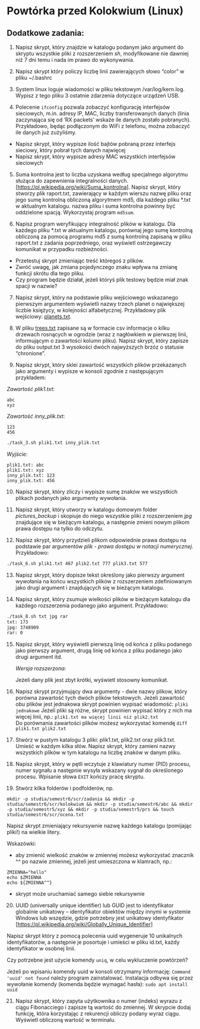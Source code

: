 # Powtórka przed Kolokwium (Linux)

## Dodatkowe zadania:

1. Napisz skrypt, który znajdzie w katalogu podanym jako argument do skryptu wszystkie pliki z rozszerzeniem *sh*, modyfikowane nie dawniej niż 7 dni temu i nada im prawo do wykonywania.

2. Napisz skrypt który policzy liczbę linii zawierających słowo “color” w pliku ~/.bashrc 

3. System linux loguje wiadomości w pliku tekstowym /var/log/kern.log. Wypisz z tego pliku 3 ostatnie zdarzenia dotyczące urządzeń USB.

4. Polecenie `ifconfig` pozwala zobaczyć konfigurację interfejsów sieciowych, m.in. adresy IP, MAC, liczby transferowanych danych (linia zaczynająca się od ‘RX packets’ wskaże ile danych zostało pobranych). Przykładowo, będąc podłączonym do WiFi z telefonu, można zobaczyć ile danych już zużyliśmy.
- Napisz skrypt, który wypisze ilość bajtów pobraną przez interfejs sieciowy, który pobrał tych danych najwięcej
- Napisz skrypt, który wypisze adresy MAC wszystkich interfejsów sieciowych

5. Suma kontrolna jest to liczba uzyskana według specjalnego algorytmu służąca do zapewnienia integralności danych. [https://pl.wikipedia.org/wiki/Suma_kontrolna]. 
Napisz skrypt, który stworzy plik raport.txt, zawierający w każdym wierszu nazwę pliku oraz jego sumę kontrolną obliczoną algorytmem md5, dla każdego pliku *.txt w aktualnym katalogu. nazwa pliku i suma kontrolna powinny być oddzielone spacją. 
Wykorzystaj program `md5sum`. 

6. Napisz program weryfikujący integralność plików w katalogu.
Dla każdego pliku *.txt w aktualnym katalogu, porównaj jego sumę kontrolną obliczoną za pomocą programu md5 z sumą kontrolną zapisaną w pliku raport.txt z zadania poprzedniego, oraz wyświetl ostrzegawczy komunikat w przypadku rozbieżności. 
- Przetestuj skrypt zmieniając treść któregoś z plików. 
- Zwróć uwagę, jak zmiana pojedynczego znaku wpływa na zmianę funkcji skrótu dla tego pliku.
- Czy program będzie działał, jeżeli któryś plik testowy będzie miał znak spacji w nazwie?


7. Napisz skrypt, który na podstawie pliku wejściowego wskazanego pierwszym argumentem wyświetli nazwy trzech planet o największej liczbie księżycy, w kolejności alfabetycznej. Przykładowy plik wejściowy: [planets.txt](_resources/planets.txt).

8. W pliku [trees.txt](_resources/trees.txt) zapisane są w formacie csv informacje o kilku drzewach rosnących w ogrodzie (wraz z nagłówkiem w pierwszej linii, informującym o zawartości kolumn pliku). Napisz skrypt, który zapisze do pliku output.txt 3 wysokości dwóch najwyższych brzóz o statusie “chronione”.

9. Napisz skrypt, który sklei zawartość wszystkich plików przekazanych jako argumenty i wypisze w konsoli zgodnie z następującym przykładem:

*Zawartość plik1.txt*:
```
abc
xyz
```

*Zawartość inny_plik.txt*:
```
123
456
```

```bash
./task_3.sh plik1.txt inny_plik.txt
```

*Wyjście*:
```
plik1.txt: abc
plik1.txt: xyz
inny_plik.txt: 123
inny_plik.txt: 456
```

10. Napisz skrypt, który zliczy i wypisze sumę znaków we wszystkich plikach podanych jako argumenty wywołania. 

11. Napisz skrypt, który utworzy w katalogu domowym folder *pictures_backup* i skopiuje do niego wszystkie pliki z rozszerzeniem *jpg* znajdujące się w bieżącym katalogu, a następnie zmieni nowym plikom prawa dostępu na tylko do odczytu.

12. Napisz skrypt, który przydzieli plikom odpowiednie prawa dostępu na podstawie par argumentów *plik* - *prawa dostępu w notacji numerycznej*. Przykładowo:

```bash
./task_6.sh plik1.txt 467 plik2.txt 777 plik3.txt 577
```

13. Napisz skrypt, który dopisze tekst określony jako pierwszy argument wywołania na końcu wszystkich plików z rozszerzeniem zdefiniowanym jako drugi argument i znajdujących się w bieżącym katalogu.

14. Napisz skrypt, który zsumuje wielkości plików w bieżącym katalogu dla każdego rozszerzenia podanego jako argument.
Przykładowo:

```bash
./task_8.sh txt jpg rar
txt: 173
jpg: 3748909
rar: 0
```

15. Napisz skrypt, który wyświetli pierwszą linię od końca z pliku podanego jako pierwszy argument, drugą linię od końca z pliku podanego jako drugi argument itd.

    *Wersja rozszerzona:*
    
    Jeżeli dany plik jest zbyt krótki, wyświetl stosowny komunikat.

16. Napisz skrypt przyjmujący dwa argumenty - dwie nazwy plikow, który porówna zawartość tych dwóch plików tekstowych. Jeżeli zawartość obu plików jest jednakowa skrypt powinien wypisać wiadomość: 
`pliki jednakowe`
Jeżeli pliki są różne, skrypt powinien wypisać który z nich ma więcej linii, np.:
`plik1.txt ma więcej linii niż plik2.txt`\
Do porównania zawartości plików możesz wykorzystać komendę
`diff plik1.txt plik2.txt`

17. Stwórz w pustym katalogu 3 pliki: plik1.txt, plik2.txt oraz plik3.txt. Umieść w każdym kilka słów. 
Napisz skrypt, który zamieni nazwy wszystkich plików w tym katalogu na liczbę znaków w danym pliku.


18. Napisz skrypt, który w pętli wczytuje z klawiatury numer (PID) procesu, numer sygnału a następnie wysyła wskazany sygnał do określonego procesu. Wpisanie słowa `EXIT` kończy pracę skryptu.

19. Stwórz kilka folderów i podfolderów, np.
```
mkdir -p studia/semestr6/scr/zadania && mkdir -p studia/semestr6/scr/kolokwium && mkdir -p studia/semestr6/abc && mkdir -p studia/semestr5/xyz && mkdir -p studia/semestr5/prs && touch studia/semestr6/scr/ocena.txt
```
Napisz skrypt zmieniający rekursywnie nazwę każdego katalogu (pomijając pliki!) na wielkie litery.

Wskazówki:
- aby zmienić wielkość znaków w zmiennej możesz wykorzystać znacznik ^^ po nazwie zmiennej, jeżeli jest umieszczona w klamrach, np.:
```
ZMIENNA="hello"
echo $ZMIENNA
echo ${ZMIENNA^^}
```
- skrypt może uruchamiać samego siebie rekursywnie

20. UUID (universally unique identifier) lub GUID jest to identyfikator globalnie unikatowy – identyfikator obiektów między innymi w systemie Windows lub wszędzie, gdzie potrzebny jest unikatowy identyfikator [https://pl.wikipedia.org/wiki/Globally_Unique_Identifier]

Napisz skrypt który z pomocą polecenia uuid wygeneruje 10 unikalnych identyfikatorów, a następnie je posortuje i umieści w pliku id.txt, każdy identyfikator w osobnej linii.

Czy potrzebne jest użycie komendy `uniq`, w celu wykluczenie powtórzeń?

Jeżeli po wpisaniu komendy uuid w konsoli otrzymamy informację: `Command 'uuid' not found`
należy program zainstalować. Instalacja odbywa się przez wywołanie komendy (komenda będzie wymagać hasła): `sudo apt install uuid`


21. Napisz skrypt, który zapyta użytkownika o numer (indeks) wyrazu z ciągu Fibonacciego i zapisze tą wartość do zmiennej. W skrypcie dodaj funkcję, która korzystając z rekurencji obliczy podany wyraz ciągu. Wyświetl obliczoną wartość w terminalu.
